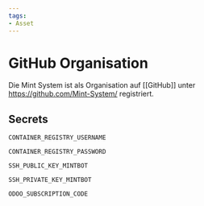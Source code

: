```yaml
---
tags:
- Asset
---
```


# GitHub Organisation

Die Mint System ist als Organisation auf [[GitHub]] unter <https://github.com/Mint-System/> registriert.

## Secrets

`CONTAINER_REGISTRY_USERNAME`

`CONTAINER_REGISTRY_PASSWORD`

`SSH_PUBLIC_KEY_MINTBOT`

`SSH_PRIVATE_KEY_MINTBOT`

`ODOO_SUBSCRIPTION_CODE`